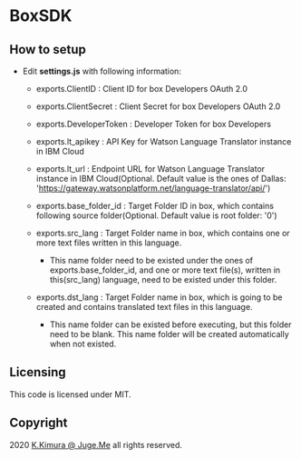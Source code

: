 # BoxSDK


## How to setup

- Edit **settings.js** with following information:

  - exports.ClientID : Client ID for box Developers OAuth 2.0

  - exports.ClientSecret : Client Secret for box Developers OAuth 2.0

  - exports.DeveloperToken : Developer Token for box Developers

  - exports.lt_apikey : API Key for Watson Language Translator instance in IBM Cloud

  - exports.lt_url : Endpoint URL for Watson Language Translator instance in IBM Cloud(Optional. Default value is the ones of Dallas: 'https://gateway.watsonplatform.net/language-translator/api/')

  - exports.base_folder_id : Target Folder ID in box, which contains following source folder(Optional. Default value is root folder: '0')

  - exports.src_lang : Target Folder name in box, which contains one or more text files written in this language.

    - This name folder need to be existed under the ones of exports.base_folder_id, and one or more text file(s), written in this(src_lang) language, need to be existed under this folder.

  - exports.dst_lang : Target Folder name in box, which is going to be created and contains translated text files in this language.

    - This name folder can be existed before executing, but this folder need to be blank. This name folder will be created automatically when not existed.


## Licensing

This code is licensed under MIT.


## Copyright

2020 [K.Kimura @ Juge.Me](https://github.com/dotnsf) all rights reserved.
